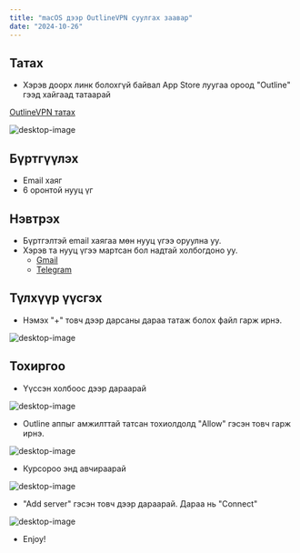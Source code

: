 ```yaml
---
title: "macOS дээр OutlineVPN суулгах заавар"
date: "2024-10-26"
---
```


## Татах

-   Хэрэв доорх линк болохгүй байвал App Store луугаа ороод "Outline" гээд хайгаад татаарай

[OutlineVPN татах](https://apps.apple.com/ca/app/outline-secure-internet-access/id1356178125?mt=12)

![desktop-image](/macos-olvpn-0.png)

## Бүртгүүлэх

-   Email хаяг
-   6 оронтой нууц үг

## Нэвтрэх

-   Бүртгэлтэй email хаягаа мөн нууц үгээ оруулна уу.
-   Хэрэв та нууц үгээ мартсан бол надтай холбогдоно уу.
    -   [Gmail](mailto:itk0526@gmail.com)
    -   [Telegram](https://t.me/itka0526)

## Түлхүүр үүсгэх

-   Нэмэх "+" товч дээр дарсаны дараа татаж болох файл гарж ирнэ.

![desktop-image](/macos-olvpn-1.png)

## Тохиргоо

-   Үүссэн холбоос дээр дараарай

![desktop-image](/macos-olvpn-2.png)

-   Outline аппыг амжилттай татсан тохиолдолд "Allow" гэсэн товч гарж ирнэ.

![desktop-image](/macos-olvpn-3.png)

-   Курсороо энд авчираарай

![desktop-image](/macos-olvpn-4.png)

-   "Add server" гэсэн товч дээр дараарай. Дараа нь "Connect"

![desktop-image](/macos-olvpn-5.png)

-   Enjoy!

